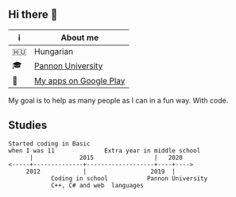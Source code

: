 ## Hi there 👋

| ℹ | About me |
| - | -------- |
| 🇭🇺 | Hungarian |
| 🎓 | [Pannon University](#studies) |
| 📱 | [My apps on Google Play](https://play.google.com/store/apps/dev?id=5554124272482096869) |

My goal is to help as many people as I can in a fun way. With code.

## Studies

```
Started coding in Basic
when I was 11              Extra year in middle school
      |             2015                 |   2020
<-----+--------------+-------------------+----+---->
     2012            |                  2019  |
            Coding in school           Pannon University
            C++, C# and web  languages
```